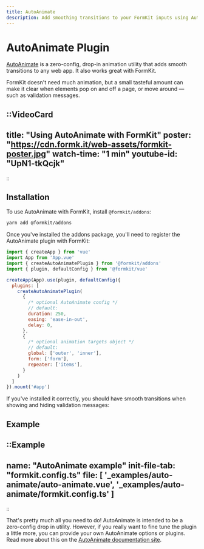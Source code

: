 ```yaml
---
title: AutoAnimate
description: Add smoothing transitions to your FormKit inputs using AutoAnimate.
---
```


# AutoAnimate Plugin

[AutoAnimate](https://auto-animate.formkit.com/) is a zero-config, drop-in animation utility that adds smooth transitions to any web app. It also works great with FormKit.

FormKit doesn't need much animation, but a small tasteful amount can make it clear when elements pop on and off a page, or move around — such as validation messages.

::VideoCard
---
title: "Using AutoAnimate with FormKit"
poster: "https://cdn.formk.it/web-assets/formkit-poster.jpg"
watch-time: "1 min"
youtube-id: "UpN1-tkQcjk"
---
::

## Installation

To use AutoAnimate with FormKit, install `@formkit/addons`:

```bash
yarn add @formkit/addons
```

Once you've installed the addons package, you'll need to register the AutoAnimate plugin with FormKit:

```js
import { createApp } from 'vue'
import App from 'App.vue'
import { createAutoAnimatePlugin } from '@formkit/addons'
import { plugin, defaultConfig } from '@formkit/vue'

createApp(App).use(plugin, defaultConfig({
  plugins: [
    createAutoAnimatePlugin(
      { 
        /* optional AutoAnimate config */
        // default:
        duration: 250,
        easing: 'ease-in-out',
        delay: 0,
      },
      { 
        /* optional animation targets object */
        // default:
        global: ['outer', 'inner'],
        form: ['form'],
        repeater: ['items'],
      }
    )
  ]
}).mount('#app')
```

If you've installed it correctly, you should have smooth transitions when showing and hiding validation messages:

## Example

::Example
---
name: "AutoAnimate example"
init-file-tab: "formkit.config.ts"
file: [
'_examples/auto-animate/auto-animate.vue',
'_examples/auto-animate/formkit.config.ts'
]
---
::

That's pretty much all you need to do! AutoAnimate is intended to be a zero-config drop in utility. However, if you really want to fine tune the plugin a little more, you can provide your own AutoAnimate options or plugins. Read more about this on the [AutoAnimate documentation site](https://auto-animate.formkit.com/#usage).
